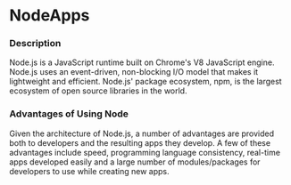 # **NodeApps**

### **Description**

Node.js is a JavaScript runtime built on Chrome's V8 JavaScript engine. Node.js uses an event-driven, non-blocking I/O model that makes it lightweight and efficient. Node.js' package ecosystem, npm, is the largest ecosystem of open source libraries in the world.


### **Advantages of Using Node**

Given the architecture of Node.js, a number of advantages are provided both to developers and the resulting apps they develop. A few of these advantages include speed, programming language consistency, real-time apps developed easily and a large number of modules/packages for developers to use while creating new apps.



